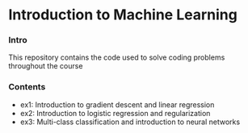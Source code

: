 # Introduction to Machine Learning


### Intro
This repository contains the code used to solve coding problems throughout the course

### Contents
* ex1: Introduction to gradient descent and linear regression
* ex2: Introduction to logistic regression and regularization
* ex3: Multi-class classification and introduction to neural networks
